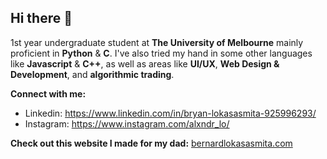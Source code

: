 ## Hi there 👋
1st year undergraduate student at **The University of Melbourne**
mainly proficient in **Python** & **C**. I've also tried my hand in some other languages like **Javascript** & **C++**, 
as well as areas like **UI/UX**, **Web Design & Development**, and **algorithmic trading**.

**Connect with me:**
- Linkedin: https://www.linkedin.com/in/bryan-lokasasmita-925996293/
- Instagram: https://www.instagram.com/alxndr_lo/

**Check out this website I made for my dad:** [bernardlokasasmita.com](https://www.bernardlokasasmita.com/)
